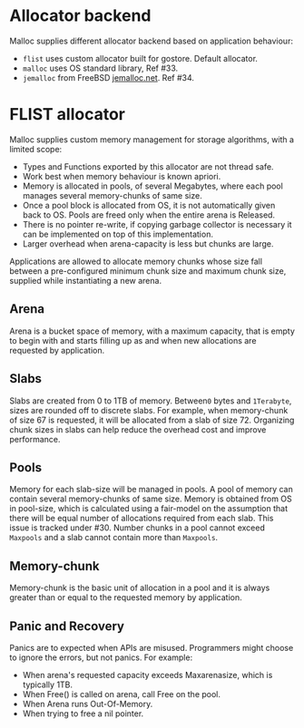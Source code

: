 Allocator backend
=================

Malloc supplies different allocator backend based on application
behaviour:

* `flist` uses custom allocator built for gostore. Default allocator.
* `malloc` uses OS standard library, Ref #33.
* `jemalloc` from FreeBSD [jemalloc.net](http://jemalloc.net).
   Ref #34.

FLIST allocator
===============

Malloc supplies custom memory management for storage algorithms,
with a limited scope:

* Types and Functions exported by this allocator are not thread safe.
* Work best when memory behaviour is known apriori.
* Memory is allocated in pools, of several Megabytes, where each
  pool manages several memory-chunks of same size.
* Once a pool block is allocated from OS, it is not automatically
  given back to OS. Pools are freed only when the entire arena
  is Released.
* There is no pointer re-write, if copying garbage collector is
  necessary it can be implemented on top of this implementation.
* Larger overhead when arena-capacity is less but chunks are large.

Applications are allowed to allocate memory chunks whose size fall
between a pre-configured minimum chunk size and maximum chunk size,
supplied while instantiating a new arena.

Arena
-----

Arena is a bucket space of memory, with a maximum capacity, that
is empty to begin with and starts filling up as and when new
allocations are requested by application.

Slabs
-----

Slabs are created from 0 to 1TB of memory. Between`0` bytes and
`1Terabyte`, sizes are rounded off to discrete slabs. For example,
when memory-chunk of size 67 is requested, it will be allocated
from a slab of size 72. Organizing chunk sizes in slabs can help
reduce the overhead cost and improve performance.

Pools
-----

Memory for each slab-size will be managed in pools. A pool of memory
can contain several memory-chunks of same size. Memory is obtained
from OS in pool-size, which is calculated using a fair-model on
the assumption that there will be equal number of allocations required
from each slab. This issue is tracked under #30. Number chunks in
a pool cannot exceed `Maxpools` and a slab cannot contain more than
`Maxpools`.

Memory-chunk
------------

Memory-chunk is the basic unit of allocation in a pool and it is
always greater than or equal to the requested memory by application.

Panic and Recovery
------------------

Panics are to expected when APIs are misused. Programmers might choose
to ignore the errors, but not panics. For example:

* When arena's requested capacity exceeds Maxarenasize, which is typically
  1TB.
* When Free() is called on arena, call Free on the pool.
* When Arena runs Out-Of-Memory.
* When trying to free a nil pointer.
